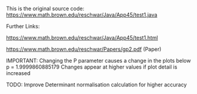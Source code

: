 This is the original source code: https://www.math.brown.edu/reschwar/Java/App45/test1.java

Further Links:

https://www.math.brown.edu/reschwar/Java/App45/test1.html 

https://www.math.brown.edu/reschwar/Papers/gp2.pdf (Paper)

IMPORTANT:
Changing the P parameter causes a change in the plots below p = 1.9999860885179
Changes appear at higher values if plot detail is increased

TODO:
Improve Determinant normalisation calculation for higher accuracy
